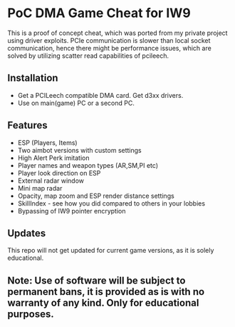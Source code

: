 # PoC DMA Game Cheat for IW9
This is a proof of concept cheat, which was ported from my private project using driver exploits. PCIe communication is slower than local socket communication, hence there might be performance issues, which are solved by utilizing scatter read capabilities of pcileech.

## Installation
- Get a PCILeech compatible DMA card. Get d3xx drivers.
- Use on main(game) PC or a second PC.

## Features
- ESP (Players, Items)
- Two aimbot versions with custom settings
- High Alert Perk imitation
- Player names and weapon types (AR,SM,PI etc)
- Player look direction on ESP
- External radar window
- Mini map radar
- Opacity, map zoom and ESP render distance settings
- SkillIndex - see how you did compared to others in your lobbies
- Bypassing of IW9 pointer encryption

## Updates
This repo will not get updated for current game versions, as it is solely educational.

## Note: Use of software will be subject to permanent bans, it is provided as is with no warranty of any kind. Only for educational purposes.
